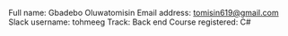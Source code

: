 Full name: Gbadebo Oluwatomisin
Email address: tomisin619@gmail.com
Slack username: tohmeeg
Track: Back end
Course registered: C#
